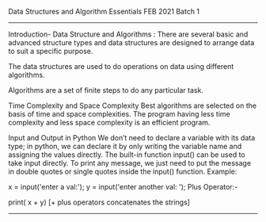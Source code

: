 Data Structures and Algorithm Essentials FEB 2021 Batch 1

-----------------------------------------------------------------------------------------------------------------------

Introduction- Data Structure and Algorithms :
There are several basic and advanced structure types and data structures are designed to arrange data to suit a specific purpose.

The data structures are used to do operations on data using different algorithms.

Algorithms are a set of finite steps to do any particular task.

Time Complexity and Space Complexity
Best algorithms are selected on the basis of time and space complexities.
The program having less time complexity and less space complexity is an efficient program.

Input and Output in Python
We don’t need to declare a variable with its data type; in python, we can declare it by only writing the variable name and assigning the values directly.
The built-in function input()  can be used to take input directly.
To print any message, we just need to put the message in double quotes or single quotes inside the input() function.
Example: 

x = input('enter a val:'); 
y = input('enter another val: ');
Plus Operator:- 

print( x + y) [+ plus operators concatenates the strings]

-----------------------------------------------------------------------------------------------------------------------
